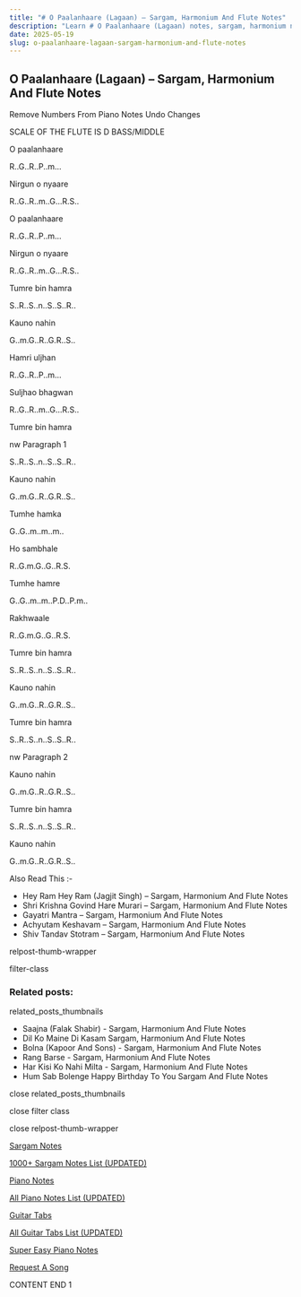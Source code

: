 ```yaml
---
title: "# O Paalanhaare (Lagaan) – Sargam, Harmonium And Flute Notes"
description: "Learn # O Paalanhaare (Lagaan) notes, sargam, harmonium notations and flute notes. Easy step-by-step tutorial for beginners."
date: 2025-05-19
slug: o-paalanhaare-lagaan-sargam-harmonium-and-flute-notes
---
```


## O Paalanhaare (Lagaan) – Sargam, Harmonium And Flute Notes

Remove Numbers From Piano Notes
Undo Changes

SCALE OF THE FLUTE IS D BASS/MIDDLE

O paalanhaare

R..G..R..P..m…

Nirgun o nyaare

R..G..R..m..G…R.S..

O paalanhaare

R..G..R..P..m…

Nirgun o nyaare

R..G..R..m..G…R.S..

Tumre bin hamra

S..R..S..n..S..S..R..

Kauno nahin

G..m.G..R..G.R..S..

Hamri uljhan

R..G..R..P..m…

Suljhao bhagwan

R..G..R..m..G…R.S..

Tumre bin hamra

nw Paragraph 1

S..R..S..n..S..S..R..

Kauno nahin

G..m.G..R..G.R..S..

Tumhe hamka

G..G..m..m..m..

Ho sambhale

R..G.m.G..G..R.S.

Tumhe hamre

G..G..m..m..P.D..P.m..

Rakhwaale

R..G.m.G..G..R.S.

Tumre bin hamra

S..R..S..n..S..S..R..

Kauno nahin

G..m.G..R..G.R..S..

Tumre bin hamra

S..R..S..n..S..S..R..

nw Paragraph 2

Kauno nahin

G..m.G..R..G.R..S..

Tumre bin hamra

S..R..S..n..S..S..R..

Kauno nahin

G..m.G..R..G.R..S..

Also Read This :-

* Hey Ram Hey Ram (Jagjit Singh) – Sargam, Harmonium And Flute Notes
* Shri Krishna Govind Hare Murari – Sargam, Harmonium And Flute Notes
* Gayatri Mantra – Sargam, Harmonium And Flute Notes
* Achyutam Keshavam – Sargam, Harmonium And Flute Notes
* Shiv Tandav Stotram – Sargam, Harmonium And Flute Notes

relpost-thumb-wrapper

filter-class

### Related posts:

related_posts_thumbnails

* Saajna (Falak Shabir) - Sargam, Harmonium And Flute Notes
* Dil Ko Maine Di Kasam Sargam, Harmonium And Flute Notes
* Bolna (Kapoor And Sons) - Sargam, Harmonium And Flute Notes
* Rang Barse - Sargam, Harmonium And Flute Notes
* Har Kisi Ko Nahi Milta - Sargam, Harmonium And Flute Notes
* Hum Sab Bolenge Happy Birthday To You Sargam And Flute Notes

close related_posts_thumbnails

close filter class

close relpost-thumb-wrapper

[Sargam Notes](/sargam-notes.html)

[1000+ Sargam Notes List (UPDATED)](/all-songs-list-sargam-notes.html)

[Piano Notes](/piano-notes.html)

[All Piano Notes List (UPDATED)](/all-songs-list-piano-notes.html)

[Guitar Tabs](/guitar-tabs.html)

[All Guitar Tabs List (UPDATED)](/all-songs-list-guitar-tabs.html)

[Super Easy Piano Notes](https://studywall.in/)

[Request A Song](/request-a-song.html)

CONTENT END 1


